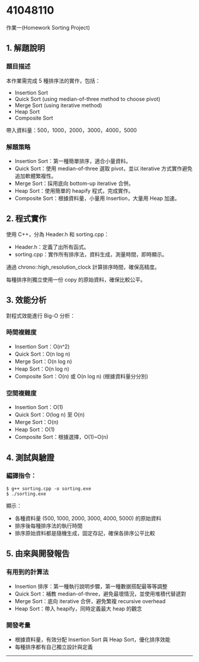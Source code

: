 # 41048110

作業一(Homework Sorting Project)

## 1. 解題說明

### 題目描述
本作業需完成 5 種排序法的實作，包括：
- Insertion Sort
- Quick Sort (using median-of-three method to choose pivot)
- Merge Sort (using iterative method)
- Heap Sort
- Composite Sort

帶入資料量：500，1000，2000，3000，4000，5000

### 解題策略
- Insertion Sort：第一種簡單排序，適合小量資料。
- Quick Sort：使用 median-of-three 選取 pivot，並以 iterative 方式實作避免追加軟體繁複性。
- Merge Sort：採用底向 bottom-up iterative 合併。
- Heap Sort：使用簡單的 heapify 程式，完成實作。
- Composite Sort：根據資料量，小量用 Insertion，大量用 Heap 加速。

## 2. 程式實作

使用 C++，分為 Header.h 和 sorting.cpp：
- Header.h：定義了出所有函式。
- sorting.cpp：實作所有排序法，資料生成，測量時間，即時顯示。

通過 chrono::high_resolution_clock 計算排序時間，確保高精度。

每種排序則獨立使用一份 copy 的原始資料，確保比較公平。

## 3. 效能分析

對程式效能進行 Big-O 分析：

### 時間複雜度
- Insertion Sort：O(n^2)
- Quick Sort：O(n log n)
- Merge Sort：O(n log n)
- Heap Sort：O(n log n)
- Composite Sort：O(n) 或 O(n log n) (根據資料量分分別)

### 空間複雜度
- Insertion Sort：O(1)
- Quick Sort：O(log n) 至 O(n)
- Merge Sort：O(n)
- Heap Sort：O(1)
- Composite Sort：根據選擇，O(1)~O(n)

## 4. 測試與驗證

### 編譯指令：
```shell
$ g++ sorting.cpp -o sorting.exe
$ ./sorting.exe
```

顯示：
- 各種資料量 (500, 1000, 2000, 3000, 4000, 5000) 的原始資料
- 排序後每種排序法的執行時間
- 排序原始資料都是隨機生成，固定存記，確保各排序公平比較

## 5. 由來與開發報告

### 有用到的計算法
- Insertion 排序：第一種執行說明步驟，第一種數据搭配最等等調整
- Quick Sort：補教 median-of-three，避免最壞情況，並使用堆積代替遞對
- Merge Sort：底向 iterative 合併，避免繁複 recursive overhead
- Heap Sort：帶入 heapify，同時定義最大 heap 的觀念

### 開發考量
- 根據資料量，有效分配 Insertion Sort 與 Heap Sort，優化排序效能
- 每種排序都有自己獨立設計與定義

---
